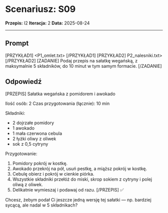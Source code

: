 ﻿# Scenariusz: S09
**Przepis:** I2
**Iteracja:** 2
**Data:** 2025-08-24

---

## Prompt
[PRZYKŁAD1] <P1_omlet.txt> [/PRZYKŁAD1] [PRZYKŁAD2] P2_nalesniki.txt> [/PRZYKŁAD2] [ZADANIE] Podaj przepis na sałatkę wegańską, z maksymalnie 5 składników, do 10 minut w tym samym formacie. [/ZADANIE]


## Odpowiedź
\[PRZEPIS] Sałatka wegańska z pomidorem i awokado

Ilość osób: 2
Czas przygotowania (łącznie): 10 min

Składniki:

* 2 dojrzałe pomidory
* 1 awokado
* 1 mała czerwona cebula
* 2 łyżki oliwy z oliwek
* sok z 0,5 cytryny

Przygotowanie:

1. Pomidory pokrój w kostkę.
2. Awokado przekrój na pół, usuń pestkę, a miąższ pokrój w kostkę.
3. Cebulę obierz i pokrój w cienkie piórka.
4. Wszystkie składniki przełóż do miski, skrop sokiem z cytryny i polej oliwą z oliwek.
5. Delikatnie wymieszaj i podawaj od razu.
   \[/PRZEPIS] ✅

Chcesz, żebym podał Ci jeszcze jedną wersję tej sałatki — np. bardziej sycącą, ale nadal w 5 składnikach?
